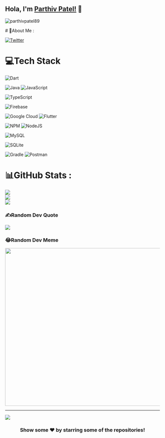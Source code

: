
## Hola, I'm [Parthiv Patel!](https://pawan.live) 👋
<!-- ### Hi there 👋 -->
<p align="left"> <img src="https://komarev.com/ghpvc/?username=parthivpatel89&label=Views&color=blue&style=plastic" alt="parthivpatel89" /> </p>
# 💫About Me :
<!--
**parthivpatel89/parthivpatel89** is a ✨ _special_ ✨ repository because its `README.md` (this file) appears on your GitHub profile.

Here are some ideas to get you started:-->
> Imagination is better then knowledge
- 🔭 I’m currently working on Hybrid Framework for Mobile App Development
- 🌱 I’m currently learning Flutter framework
- 👯 I’m looking to collaborate on various mobility projects
- 🤔 I’m looking for help with ...
- 💬 Ask me about Flutter or any tech-related stuff.
- :mailbox: How to reach me: parthiv89patel@gmail.com  :iphone:+917016555974
- 😄 Pronouns: He/His
- ⚡ Fun fact: Change is necessary

## 🌐Socials
[![Instagram](https://img.shields.io/badge/Instagram-%23E4405F.svg?logo=Instagram&logoColor=white)](https://instagram.com/i_am_parthivpatel) 
[![LinkedIn](https://img.shields.io/badge/LinkedIn-%230077B5.svg?logo=linkedin&logoColor=white)](https://linkedin.com/in/parthivpatel89) 
<!-- [![Medium](https://img.shields.io/badge/Medium-12100E?logo=medium&logoColor=white)](https://medium.com/@imthepk) 
[![Reddit](https://img.shields.io/badge/Reddit-%23FF4500.svg?logo=Reddit&logoColor=white)](https://reddit.com/user/imthepk)  -->
[![Twitter](https://img.shields.io/badge/Twitter-%231DA1F2.svg?logo=Twitter&logoColor=white)](https://twitter.com/parthivpatel89) 
<!-- [![YouTube](https://img.shields.io/badge/YouTube-%23FF0000.svg?logo=YouTube&logoColor=white)](https://youtube.com/c/hellocodepur)  -->


# 💻Tech Stack
<!-- ![C#](https://img.shields.io/badge/c%23-%23239120.svg?style=for-the-badge&logo=c-sharp&logoColor=white) -->
![Dart](https://img.shields.io/badge/dart-%230175C2.svg?style=for-the-badge&logo=dart&logoColor=white) 
<!-- ![Kotlin](https://img.shields.io/badge/kotlin-%230095D5.svg?style=for-the-badge&logo=kotlin&logoColor=white)  -->
![Java](https://img.shields.io/badge/java-%23ED8B00.svg?style=for-the-badge&logo=java&logoColor=white) 
![JavaScript](https://img.shields.io/badge/javascript-%23323330.svg?style=for-the-badge&logo=javascript&logoColor=%23F7DF1E) 
<!-- ![Solidity](https://img.shields.io/badge/Solidity-%23363636.svg?style=for-the-badge&logo=solidity&logoColor=white) 
![Swift](https://img.shields.io/badge/swift-F54A2A?style=for-the-badge&logo=swift&logoColor=white)  -->
![TypeScript](https://img.shields.io/badge/typescript-%23007ACC.svg?style=for-the-badge&logo=typescript&logoColor=white) 
<!-- ![Python](https://img.shields.io/badge/python-3670A0?style=for-the-badge&logo=python&logoColor=ffdd54) 
![AWS](https://img.shields.io/badge/AWS-%23FF9900.svg?style=for-the-badge&logo=amazon-aws&logoColor=white)  -->
![Firebase](https://img.shields.io/badge/firebase-%23039BE5.svg?style=for-the-badge&logo=firebase) 
<!-- ![Vercel](https://img.shields.io/badge/vercel-%23000000.svg?style=for-the-badge&logo=vercel&logoColor=white) 
![Netlify](https://img.shields.io/badge/netlify-%23000000.svg?style=for-the-badge&logo=netlify&logoColor=#00C7B7) 
![Heroku](https://img.shields.io/badge/heroku-%23430098.svg?style=for-the-badge&logo=heroku&logoColor=white)  -->
![Google Cloud](https://img.shields.io/badge/Google%20Cloud-%234285F4.svg?style=for-the-badge&logo=google-cloud&logoColor=white) 
![Flutter](https://img.shields.io/badge/Flutter-%2302569B.svg?style=for-the-badge&logo=Flutter&logoColor=white) 
<!-- ![Django](https://img.shields.io/badge/django-%23092E20.svg?style=for-the-badge&logo=django&logoColor=white) 
![DjangoREST](https://img.shields.io/badge/DJANGO-REST-ff1709?style=for-the-badge&logo=django&logoColor=white&color=ff1709&labelColor=gray)  -->
![NPM](https://img.shields.io/badge/NPM-%23000000.svg?style=for-the-badge&logo=npm&logoColor=white) 
![NodeJS](https://img.shields.io/badge/node.js-6DA55F?style=for-the-badge&logo=node.js&logoColor=white) 
<!-- ![React](https://img.shields.io/badge/react-%2320232a.svg?style=for-the-badge&logo=react&logoColor=%2361DAFB) 
![Vuetify](https://img.shields.io/badge/Vuetify-1867C0?style=for-the-badge&logo=vuetify&logoColor=AEDDFF) 
![Xamarin](https://img.shields.io/badge/Xamarin-3199DC?style=for-the-badge&logo=xamarin&logoColor=white) 
![Vue.js](https://img.shields.io/badge/vuejs-%2335495e.svg?style=for-the-badge&logo=vuedotjs&logoColor=%234FC08D) 
![TailwindCSS](https://img.shields.io/badge/tailwindcss-%2338B2AC.svg?style=for-the-badge&logo=tailwind-css&logoColor=white) 
![Redux](https://img.shields.io/badge/redux-%23593d88.svg?style=for-the-badge&logo=redux&logoColor=white) 
![Gatsby](https://img.shields.io/badge/Gatsby-%23663399.svg?style=for-the-badge&logo=gatsby&logoColor=white) 
![FastAPI](https://img.shields.io/badge/FastAPI-005571?style=for-the-badge&logo=fastapi) 
![Express.js](https://img.shields.io/badge/express.js-%23404d59.svg?style=for-the-badge&logo=express&logoColor=%2361DAFB)  -->
<!-- ![MongoDB](https://img.shields.io/badge/MongoDB-%234ea94b.svg?style=for-the-badge&logo=mongodb&logoColor=white)  -->
![MySQL](https://img.shields.io/badge/mysql-%2300f.svg?style=for-the-badge&logo=mysql&logoColor=white) 
<!-- ![Postgres](https://img.shields.io/badge/postgres-%23316192.svg?style=for-the-badge&logo=postgresql&logoColor=white)  -->
![SQLite](https://img.shields.io/badge/sqlite-%2307405e.svg?style=for-the-badge&logo=sqlite&logoColor=white) 
<!-- ![Realm](https://img.shields.io/badge/Realm-39477F?style=for-the-badge&logo=realm&logoColor=white) 
![Affinity Designer](https://img.shields.io/badge/affinitydesginer-%231B72BE.svg?style=for-the-badge&logo=affinity-designer&logoColor=white) 
![Canva](https://img.shields.io/badge/Canva-%2300C4CC.svg?style=for-the-badge&logo=Canva&logoColor=white) 	
![Figma](https://img.shields.io/badge/figma-%23F24E1E.svg?style=for-the-badge&logo=figma&logoColor=white)  -->
![Gradle](https://img.shields.io/badge/Gradle-02303A.svg?style=for-the-badge&logo=Gradle&logoColor=white) 
![Postman](https://img.shields.io/badge/Postman-FF6C37?style=for-the-badge&logo=postman&logoColor=white) 
<!-- ![Notion](https://img.shields.io/badge/Notion-%23000000.svg?style=for-the-badge&logo=notion&logoColor=white) 
![Swagger](https://img.shields.io/badge/-Swagger-%23Clojure?style=for-the-badge&logo=swagger&logoColor=white) 
![Terraform](https://img.shields.io/badge/terraform-%235835CC.svg?style=for-the-badge&logo=terraform&logoColor=white) 
![Docker](https://img.shields.io/badge/docker-%230db7ed.svg?style=for-the-badge&logo=docker&logoColor=white)
 -->
# 📊GitHub Stats :
![](https://github-readme-stats.vercel.app/api?username=parthivpatel89&theme=flag-india&hide_border=true&include_all_commits=false&count_private=false)<br/>
![](https://github-readme-streak-stats.herokuapp.com/?user=parthivpatel89&theme=flag-india&hide_border=true)<br/>
![](https://github-readme-stats.vercel.app/api/top-langs/?username=parthivpatel89&theme=flag-india&hide_border=true&include_all_commits=false&count_private=false&layout=compact)



### ✍️Random Dev Quote
![](https://quotes-github-readme.vercel.app/api?type=horizontal&theme=radical)

### 😂Random Dev Meme
<img src="https://random-memer.herokuapp.com/" width="512px"/>

---
[![](https://visitcount.itsvg.in/api?id=parthivpatel89&icon=0&color=1)](https://visitcount.itsvg.in)

<div align="center">

### Show some ❤️ by starring some of the repositories!

</div>
